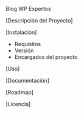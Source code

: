 Blog WP Expertos

[Descripción del Proyecto]

[Instalación]
  - Requisitos
  - Versión
  - Encargados del proyecto

[Uso]

[Documentación]

[Roadmap]

[Licencia]
